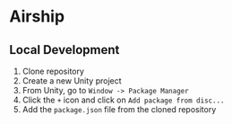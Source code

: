 # Airship

## Local Development

1. Clone repository
1. Create a new Unity project
1. From Unity, go to `Window -> Package Manager`
1. Click the `+` icon and click on `Add package from disc...`
1. Add the `package.json` file from the cloned repository
